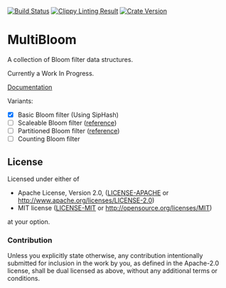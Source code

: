 [![Build Status](https://travis-ci.org/bitdivision/multibloom.svg?branch=master)](https://travis-ci.org/bitdivision/multibloom) [![Clippy Linting Result](https://clippy.bashy.io/github/bitdivision/multibloom/master/badge.svg)](https://clippy.bashy.io/github/bitdivision/multibloom/master/log) [![Crate Version](https://img.shields.io/crates/v/multibloom.svg)](https://crates.io/crates/multibloom)

# MultiBloom

A collection of Bloom filter data structures.

Currently a Work In Progress.

[Documentation]()

Variants:

 - [x] Basic Bloom filter (Using SipHash)
 - [ ] Scaleable Bloom filter ([reference](http://gsd.di.uminho.pt/members/cbm/ps/dbloom.pdf))
 - [ ] Partitioned Bloom filter ([reference](http://gsd.di.uminho.pt/members/cbm/ps/dbloom.pdf))
 - [ ] Counting Bloom filter

## License

Licensed under either of

 * Apache License, Version 2.0, ([LICENSE-APACHE](LICENSE-APACHE) or http://www.apache.org/licenses/LICENSE-2.0)
 * MIT license ([LICENSE-MIT](LICENSE-MIT) or http://opensource.org/licenses/MIT)

at your option.

### Contribution

Unless you explicitly state otherwise, any contribution intentionally submitted
for inclusion in the work by you, as defined in the Apache-2.0 license, shall be dual licensed as above, without any
additional terms or conditions.
